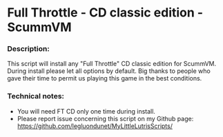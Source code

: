 # Full Throttle - CD classic edition - ScummVM

### Description:
This script will install any "Full Throttle" CD classic edition for ScummVM.
During install please let all options by default.
Big thanks to people who gave their time to permit us playing this game in the best conditions.

### Technical notes:
- You will need FT CD only one time during install.
- Please report issue concerning this script on my Github page:
https://github.com/legluondunet/MyLittleLutrisScripts/
